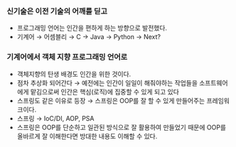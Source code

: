 ### 신기술은 이전 기술의 어깨를 딛고

- 프로그래밍 언어는 인간을 편하게 하는 방향으로 발전했다.
- 기계어 → 어셈블리 → C → Java → Python → Next?

### 기계어에서 객체 지향 프로그래밍 언어로

- 객체지향의 탄생 배경도 인간을 위한 것이다.
- 점차 추상화 되어간다 → 예전에는 인간이 일일이 해줘야하는 작업들을 소프트웨어에게 맡김으로써 인간은 핵심(로직)에 집중할 수 있게 되고 있다
- 스프링도 같은 이유로 등장 → 스프링은 OOP를 잘 할 수 있게 만들어주는 프레임워크이다.
- 스프링 → IoC/DI, AOP, PSA
- 스프링은 OOP를 단순하고 일관된 방식으로 잘 활용하여 만들었기 때문에 OOP를 올바르게 잘 이해한다면 방대한 내용도 이해할 수 있다.
